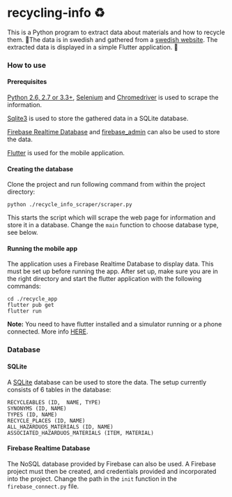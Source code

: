 # recycling-info ♻️

This is a Python program to extract data about materials and how to recycle them. 🌿The data is in swedish and gathered from a [swedish website](https://www.stockholmvattenochavfall.se/avfall-och-atervinning/sortera-dina-sopor/sorteringsguiden/). The extracted data is displayed in a simple Flutter application. 📱

### How to use
#### Prerequisites
[Python 2.6, 2.7 or 3.3+](https://www.python.org/downloads/), [Selenium](https://selenium-python.readthedocs.io/) and [Chromedriver](https://chromedriver.chromium.org/) is used to scrape the information.  

[Sqlite3](https://docs.python.org/3/library/sqlite3.html) is used to store the gathered data in a SQLite database.

[Firebase Realtime Database](https://firebase.google.com/docs/database/) and [firebase_admin](https://firebase.google.com/docs/reference/admin/python) can also be used to store the data.

[Flutter](https://flutter.dev/) is used for the mobile application.

#### Creating the database
Clone the project and run following command from within the project directory:
```
python ./recycle_info_scraper/scraper.py
```

This starts the script which will scrape the web page for information and store it in a database. Change the `main` function to choose database type, see below.

#### Running the mobile app
The application uses a Firebase Realtime Database to display data. This must be set up before running the app. After set up, make sure you are in the right directory and start the flutter application with the following commands:

```
cd ./recycle_app
flutter pub get
flutter run
```

__Note:__ You need to have flutter installed and a simulator running or a phone connected. More info [HERE](https://flutter.dev/docs/get-started/install).


### Database
#### SQLite
A [SQLite](https://sqlite.org/index.html) database can be used to store the data. The setup currently consists of 6 tables in the database:

```
RECYCLEABLES (ID,  NAME, TYPE)
SYNONYMS (ID, NAME)
TYPES (ID, NAME)
RECYCLE_PLACES (ID, NAME)
ALL_HAZARDUOS_MATERIALS (ID, NAME)
ASSOCIATED_HAZARDUOS_MATERIALS (ITEM, MATERIAL)
```

#### Firebase Realtime Database
The NoSQL database provided by Firebase can also be used. A Firebase project must then be created, and credentials provided and incorporated into the project. Change the path in the `init` function in the `firebase_connect.py` file.
